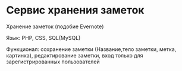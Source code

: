 # Сервис хранения заметок
Хранение заметок (подобие Evernote)

Язык: PHP, CSS, SQL(MySQL)

Функционал: сохранение заметки (Название,тело заметки, метка, картинка), редактирование заметки, вход только для зарегистрированных пользователей
